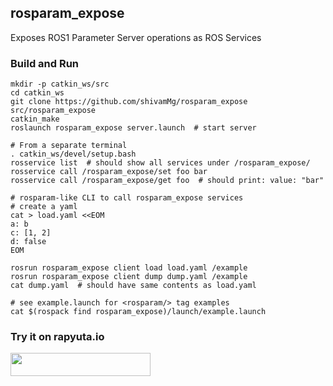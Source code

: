 ## rosparam_expose

Exposes ROS1 Parameter Server operations as ROS Services

### Build and Run

```
mkdir -p catkin_ws/src
cd catkin_ws
git clone https://github.com/shivamMg/rosparam_expose src/rosparam_expose
catkin_make
roslaunch rosparam_expose server.launch  # start server

# From a separate terminal
. catkin_ws/devel/setup.bash
rosservice list  # should show all services under /rosparam_expose/
rosservice call /rosparam_expose/set foo bar
rosservice call /rosparam_expose/get foo  # should print: value: "bar"

# rosparam-like CLI to call rosparam_expose services
# create a yaml
cat > load.yaml <<EOM
a: b
c: [1, 2]
d: false
EOM

rosrun rosparam_expose client load load.yaml /example
rosrun rosparam_expose client dump dump.yaml /example
cat dump.yaml  # should have same contents as load.yaml

# see example.launch for <rosparam/> tag examples
cat $(rospack find rosparam_expose)/launch/example.launch
```

### Try it on rapyuta.io

<a href="https://console.rapyuta.io/catalog?uo=1&link=https%3A%2F%2Fraw.githubusercontent.com%2FshivamMg%2Frosparam_expose%2Fmaster%2Fio_manifests%2Fclient-server-example.json">
  <img src="https://storage.googleapis.com/artifacts.rapyuta.io/images/import-package-button.svg?v0" width="224" height="37" />
</a>
